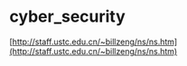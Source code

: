 # cyber_security
[http://staff.ustc.edu.cn/~billzeng/ns/ns.htm](http://staff.ustc.edu.cn/~billzeng/ns/ns.htm)
